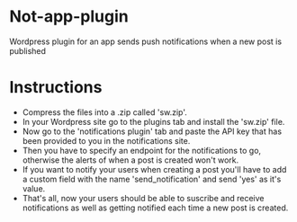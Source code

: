 # Not-app-plugin
Wordpress plugin for an app sends push notifications when a new post is published

# Instructions
- Compress the files into a .zip called 'sw.zip'.
- In your Wordpress site go to the plugins tab and install the 'sw.zip' file.
- Now go to the 'notifications plugin' tab and paste the API key that has been provided to you in the notifications site.
- Then you have to specify an endpoint for the notifications to go, otherwise the alerts of when a post is created won't work.
- If you want to notify your users when creating a post you'll have to add a custom field with the name 'send_notification' and send 'yes' as it's value.
- That's all, now your users should be able to suscribe and receive notifications as well as getting notified each time a new post is created.